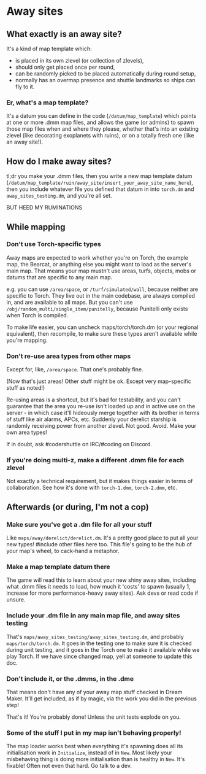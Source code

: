 # Away sites

## What exactly is an away site?

It's a kind of map template which:
* is placed in its own zlevel (or collection of zlevels),
* should only get placed once per round,
* can be randomly picked to be placed automatically during round setup,
* normally has an overmap presence and shuttle landmarks so ships can fly to it.

### Er, what's a map template?

It's a datum you can define in the code (`/datum/map_template`) which points at one or more .dmm map files, and allows the game (or admins) to spawn those map files when and where they please, whether that's into an existing zlevel (like decorating exoplanets with ruins), or on a totally fresh one (like an away site!).

## How do I make away sites?

tl;dr you make your .dmm files, then you write a new map template datum (`/datum/map_template/ruin/away_site/insert_your_away_site_name_here`), then you include whatever file you defined that datum in into `torch.dm` and `away_sites_testing.dm`, and you're all set.

BUT HEED MY RUMINATIONS

## While mapping

### Don't use Torch-specific types

Away maps are expected to work whether you're on Torch, the example map, the Bearcat, or anything else you might want to load as the server's main map. That means your map mustn't use areas, turfs, objects, mobs or datums that are specific to any main map.

e.g. you can use `/area/space`, or `/turf/simulated/wall`, because neither are specific to Torch. They live out in the main codebase, are always compiled in, and are available to all maps. But you can't use `/obj/random_multi/single_item/punitelly`, because Punitelli only exists when Torch is compiled.

To make life easier, you can uncheck maps/torch/torch.dm (or your regional equivalent), then recompile, to make sure these types aren't available while you're mapping.

### Don't re-use area types from other maps

Except for, like, `/area/space`. That one's probably fine.

(Now that's just areas! Other stuff might be ok. Except very map-specific stuff as noted!)

Re-using areas is a shortcut, but it's bad for testability, and you can't guarantee that the area you re-use isn't loaded up and in active use on the server - in which case it'll hideously merge together with its brother in terms of stuff like air alarms, APCs, etc. Suddenly your derelict starship is randomly receiving power from another zlevel. Not good. Avoid. Make your own area types!

If in doubt, ask #codershuttle on IRC/#coding on Discord.

### If you're doing multi-z, make a different .dmm file for each zlevel

Not exactly a technical requirement, but it makes things easier in terms of collaboration. See how it's done with `torch-1.dmm`, `torch-2.dmm`, etc.

## Afterwards (or during, I'm not a cop)

### Make sure you've got a .dm file for all your stuff

Like `maps/away/derelict/derelict.dm`. It's a pretty good place to put all your new types! #include other files here too. This file's going to be the hub of your map's wheel, to cack-hand a metaphor.

### Make a map template datum there

The game will read this to learn about your new shiny away sites, including what .dmm files it needs to load, how much it 'costs' to spawn (usually 1, increase for more performance-heavy away sites). Ask devs or read code if unsure.

### Include your .dm file in any main map file, and away sites testing

That's `maps/away_sites_testing/away_sites_testing.dm`, and probably `maps/torch/torch.dm`. It goes in the testing one to make sure it is checked during unit testing, and it goes in the Torch one to make it available while we play Torch. If we have since changed map, yell at someone to update this doc.

### Don't include it, or the .dmms, in the .dme

That means don't have any of your away map stuff checked in Dream Maker. It'll get included, as if by magic, via the work you did in the previous step!

That's it! You're probably done! Unless the unit tests explode on you.

### Some of the stuff I put in my map isn't behaving properly!

The map loader works best when everything it's spawning does all its initialisation work in `Initialize`, instead of in `New`. Most likely your misbehaving thing is doing more initialisation than is healthy in `New`. It's fixable! Often not even that hard. Go talk to a dev.